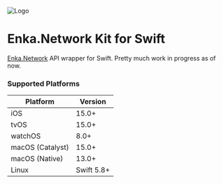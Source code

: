 ![Logo](https://user-images.githubusercontent.com/5305147/236318333-c59e4007-19d0-4e99-8b87-53d2d40dbe46.png)

# Enka.Network Kit for Swift

[Enka.Network](https://enka.network) API wrapper for Swift. Pretty much work in progress as of now.

### Supported Platforms

| Platform | Version |
| ------ | ------ |
| iOS | 15.0+ |
| tvOS | 15.0+ |
| watchOS | 8.0+ |
| macOS (Catalyst) | 15.0+ |
| macOS (Native) | 13.0+ |
| Linux | Swift 5.8+ |
